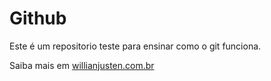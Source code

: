 # Github

Este é um repositorio teste para ensinar como o git funciona.

Saiba mais em [willianjusten.com.br](http://willianjusten.com.br)
